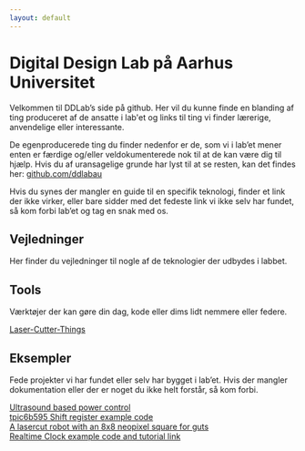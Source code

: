 ```yaml
---
layout: default
---
```



# Digital Design Lab på Aarhus Universitet  
Velkommen til DDLab’s side på github. Her vil du kunne finde en blanding af ting produceret af de ansatte i lab'et og links til ting vi finder lærerige, anvendelige eller interessante.</p>
De egenproducerede ting du finder nedenfor er de, som vi i lab’et mener enten er færdige og/eller veldokumenterede nok til at de kan være dig til hjælp. Hvis du af uransagelige grunde har lyst til at se resten, kan det findes her: <a href="http://github.com/ddlabau">github.com/ddlabau</a></p>
Hvis du synes der mangler en guide til en specifik teknologi, finder et link der ikke virker, eller bare sidder med det fedeste link vi ikke selv har fundet, så kom forbi lab’et og tag en snak med os.</p>

## Vejledninger
Her finder du vejledninger til nogle af de teknologier der udbydes i labbet.</p>

## Tools
Værktøjer der kan gøre din dag, kode eller dims lidt nemmere eller federe.
<p><a href="https://github.com/DDlabAU/Laser-Cutter-Things">Laser-Cutter-Things</a></p>

## Eksempler
Fede projekter vi har fundet eller selv har bygget i lab’et. Hvis der mangler dokumentation eller der er noget du ikke helt forstår, så kom forbi.</p>
<a href="https://github.com/DDlabAU/volume">Ultrasound based power control</a>  
<a href="https://github.com/DDlabAU/Using-shift-register">tpic6b595 Shift register example 	code</a>  
<a href="https://github.com/DDlabAU/lab-botto">A lasercut robot with an 8x8 neopixel square for guts</a>  
<a href="https://github.com/DDlabAU/Realtime-clock-breakout-ddlab-opening-hours">Realtime Clock example code and tutorial link
